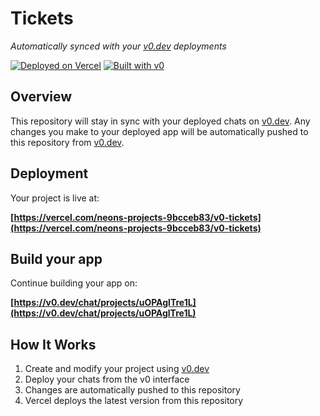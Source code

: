 # Tickets

*Automatically synced with your [v0.dev](https://v0.dev) deployments*

[![Deployed on Vercel](https://img.shields.io/badge/Deployed%20on-Vercel-black?style=for-the-badge&logo=vercel)](https://vercel.com/neons-projects-9bcceb83/v0-tickets)
[![Built with v0](https://img.shields.io/badge/Built%20with-v0.dev-black?style=for-the-badge)](https://v0.dev/chat/projects/uOPAglTre1L)

## Overview

This repository will stay in sync with your deployed chats on [v0.dev](https://v0.dev).
Any changes you make to your deployed app will be automatically pushed to this repository from [v0.dev](https://v0.dev).

## Deployment

Your project is live at:

**[https://vercel.com/neons-projects-9bcceb83/v0-tickets](https://vercel.com/neons-projects-9bcceb83/v0-tickets)**

## Build your app

Continue building your app on:

**[https://v0.dev/chat/projects/uOPAglTre1L](https://v0.dev/chat/projects/uOPAglTre1L)**

## How It Works

1. Create and modify your project using [v0.dev](https://v0.dev)
2. Deploy your chats from the v0 interface
3. Changes are automatically pushed to this repository
4. Vercel deploys the latest version from this repository
